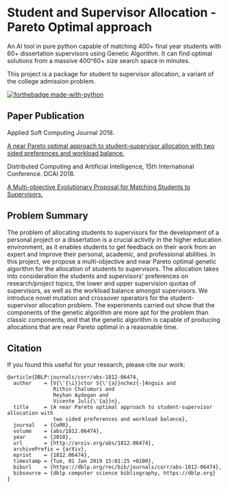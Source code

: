 # Student and Supervisor Allocation - Pareto Optimal approach

An AI tool in pure python capable of matching 400+ final year students with 60+ dissertation supervisors using Genetic Algorithm. It can find optimal solutions from a massive 400^60+ size search space in minutes. 

This project is a package for student to supervisor allocation, a variant of the college admission problem. 

[![forthebadge made-with-python](http://ForTheBadge.com/images/badges/made-with-python.svg)](https://www.python.org/)

## Paper Publication

Applied Soft Computing Journal 2018.

[A near Pareto optimal approach to student–supervisor allocation with two sided preferences and workload balance.](https://arxiv.org/abs/1812.06474)

Distributed Computing and Artificial Intelligence, 15th International Conference. DCAI 2018.

[A Multi-objective Evolutionary Proposal for Matching Students to Supervisors.](https://link.springer.com/chapter/10.1007/978-3-319-94649-8_12)


## Problem Summary

The problem of allocating students to supervisors for the development of a personal project or a dissertation is a crucial activity in the higher education environment, as it enables students to get feedback on their work from an expert and improve their personal, academic, and professional abilities. In this project, we propose a multi-objective and near Pareto optimal genetic algorithm for the allocation of students to supervisors. The allocation takes into consideration the students and supervisors' preferences on research/project topics, the lower and upper supervision quotas of supervisors, as well as the workload balance amongst supervisors. We introduce novel mutation and crossover operators for the student-supervisor allocation problem. The experiments carried out show that the components of the genetic algorithm are more apt for the problem than classic components, and that the genetic algorithm is capable of producing allocations that are near Pareto optimal in a reasonable time.

## Citation

If you found this useful for your research, please cite our work:

```
@article{DBLP:journals/corr/abs-1812-06474,
  author    = {V{\'{\i}}ctor S{\'{a}}nchez{-}Anguix and
               Rithin Chalumuri and
               Reyhan Aydogan and
               Vicente Juli{\'{a}}n},
  title     = {A near Pareto optimal approach to student-supervisor allocation with
               two sided preferences and workload balance},
  journal   = {CoRR},
  volume    = {abs/1812.06474},
  year      = {2018},
  url       = {http://arxiv.org/abs/1812.06474},
  archivePrefix = {arXiv},
  eprint    = {1812.06474},
  timestamp = {Tue, 01 Jan 2019 15:01:25 +0100},
  biburl    = {https://dblp.org/rec/bib/journals/corr/abs-1812-06474},
  bibsource = {dblp computer science bibliography, https://dblp.org}
}
```
